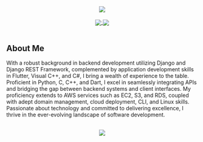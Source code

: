 <div align=center class="invisible">
<a href="https://himdek.com"><img src="https://img.shields.io/badge/My%20Website-HimDek.com-blue?style=for-the-badge&logo=Internet-Explorer" /></a>
</div>

<br />

<div align=center>
<a href="https://github.com/HimDek/">
<img align="center" src="https://github-readme-stats.vercel.app/api?username=HimDek&count_private=true&include_all_commits=true&show_icons=true&theme=city_light&hide_border=true&bg_color=00000000" />
</a>
<a href="https://github.com/HimDek?tab=repositories">
<img align="center" src="https://github-readme-stats.vercel.app/api/top-langs?username=HimDek&count_private=true&include_all_commits=true&show_icons=true&theme=city_light&hide_border=true&layout=compact&langs_count=10&bg_color=00000000" />
</a>
</div>
  
<br />

## About Me
With a robust background in backend development utilizing Django and Django REST Framework, complemented by application development skills in Flutter, Visual C++, and C#, I bring a wealth of experience to the table. Proficient in Python, C, C++, and Dart, I excel in seamlessly integrating APIs and bridging the gap between backend systems and client interfaces. My proficiency extends to AWS services such as EC2, S3, and RDS, coupled with adept domain management, cloud deployment, CLI, and Linux skills. Passionate about technology and committed to delivering excellence, I thrive in the ever-evolving landscape of software development.
<br />
<br />

<div align=center><img src="https://github-profile-trophy.vercel.app/?username=HimDek&theme=tokyonight&no-frame=true&column=-1&no-bg=true" /></div>

<br /><br />
